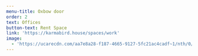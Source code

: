 ```yaml
---
menu-title: Oxbow door
order: 2
text: Offices
button-text: Rent Space
link: 'https://karmabird.house/spaces/work'
image:
  - 'https://ucarecdn.com/aa7e8a28-f187-4665-9127-5fc21ac4cadf~1/nth/0/'
---
```


